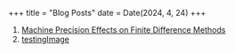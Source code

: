 +++
title = "Blog Posts"
date = Date(2024, 4, 24)
+++

1. [Machine Precision Effects on Finite Difference Methods](FiniteDifferenceRoundoff) 
2. [testingImage](testingImage)

